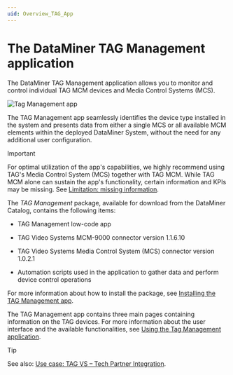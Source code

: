 ```yaml
---
uid: Overview_TAG_App
---
```


# The DataMiner TAG Management application

The DataMiner TAG Management application allows you to monitor and control individual TAG MCM devices and Media Control Systems (MCS).

![Tag Management app](~/user-guide/images/Tag_Management_app.png)

The TAG Management app seamlessly identifies the device type installed in the system and presents data from either a single MCS or all available MCM elements within the deployed DataMiner System, without the need for any additional user configuration.

> [!IMPORTANT]
> For optimal utilization of the app's capabilities, we highly recommend using TAG's Media Control System (MCS) together with TAG MCM. While TAG MCM alone can sustain the app's functionality, certain information and KPIs may be missing. See [Limitation: missing information](xref:How_to_TAG_App#limitation-missing-information).

The *TAG Management* package, available for download from the DataMiner Catalog, contains the following items:

- TAG Management low-code app

- TAG Video Systems MCM-9000 connector version 1.1.6.10

- TAG Video Systems Media Control System (MCS) connector version 1.0.2.1

- Automation scripts used in the application to gather data and perform device control operations

For more information about how to install the package, see [Installing the TAG Management app](xref:Installing_TAG_App).

The TAG Management app contains three main pages containing information on the TAG devices. For more information about the user interface and the available functionalities, see [Using the Tag Management application](xref:How_to_TAG_App).

> [!TIP]
> See also: [Use case: TAG VS – Tech Partner Integration](https://community.dataminer.services/use-case/tag-vs-tech-partner-integration/).
